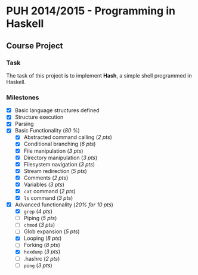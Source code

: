 # PUH 2014/2015 - Programming in Haskell
## Course Project

### Task
The task of this project is to implement **Hash**, a simple shell programmed in Haskell.


### Milestones
- [x] Basic language structures defined
- [x] Structure execution
- [x] Parsing
- [x] Basic Functionality (*80 %*)
    - [x] Abstracted command calling (*2 pts*)
    - [x] Conditional branching (*6 pts*)
    - [x] File manipulation (*3 pts*)
    - [x] Directory manipulation (*3 pts*)
    - [x] Filesystem navigation (*3 pts*)
    - [x] Stream redirection (*5 pts*)
    - [x] Comments (*2 pts*)
    - [x] Variables (*3 pts*)
    - [x] `cat` command (*2 pts*)
    - [x] `ls` command (*3 pts*)
- [x] Advanced functionality (*20% for 10 pts*)
    - [x] `grep` (*4 pts*)
    - [ ] Piping (*5 pts*)
    - [ ] `chmod` (*3 pts*)
    - [ ] Glob expansion (*5 pts*)
    - [x] Looping (*8 pts*)
    - [ ] Forking (*8 pts*)
    - [x] `hexdump` (*3 pts*)
    - [ ] .hashrc (*2 pts*)
    - [ ] `ping` (*3 pts*)
